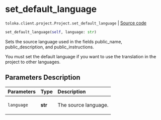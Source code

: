 # set_default_language
`toloka.client.project.Project.set_default_language` | [Source code](https://github.com/Toloka/toloka-kit/blob/v1.1.2/src/client/project/__init__.py#L195)

```python
set_default_language(self, language: str)
```

Sets the source language used in the fields public_name, public_description, and public_instructions.


You must set the default language if you want to use the translation in the project to other languages.

## Parameters Description

| Parameters | Type | Description |
| :----------| :----| :-----------|
`language`|**str**|<p>The source language.</p>
